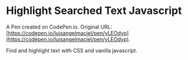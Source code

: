 # Highlight Searched Text Javascript

A Pen created on CodePen.io. Original URL: [https://codepen.io/luisangelmaciel/pen/yLEOdyp](https://codepen.io/luisangelmaciel/pen/yLEOdyp).

Find and highlight text with CSS and vanilla javascript.